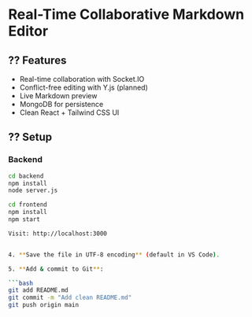 # Real-Time Collaborative Markdown Editor

## ?? Features
- Real-time collaboration with Socket.IO
- Conflict-free editing with Y.js (planned)
- Live Markdown preview
- MongoDB for persistence
- Clean React + Tailwind CSS UI

## ?? Setup

### Backend
```bash
cd backend
npm install
node server.js

cd frontend
npm install
npm start

Visit: http://localhost:3000


4. **Save the file in UTF-8 encoding** (default in VS Code).

5. **Add & commit to Git**:

```bash
git add README.md
git commit -m "Add clean README.md"
git push origin main
